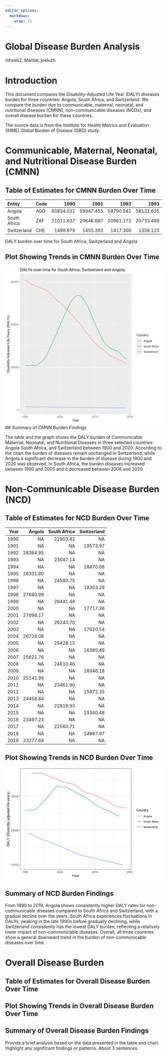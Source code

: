 ```yaml
---
editor_options: 
  markdown: 
    wrap: 72
---
```


# Global Disease Burden Analysis

mhseb2, Martial, joeluzh

# Introduction

This document compares the Disability-Adjusted Life Year (DALY) diseases
burden for three countries: Angola, South Africa, and Switzerland. We
compare the burden due to communicable, maternal, neonatal, and
nutritional diseases (CMNN), non-communicable diseases (NCDs), and
overall disease burden for these countries.

The source data is from the Institute for Health Metrics and Evaluation
(IHME) Global Burden of Disease (GBD) study.

# Communicable, Maternal, Neonatal, and Nutritional Disease Burden (CMNN)

## Table of Estimates for CMNN Burden Over Time

| Entity | Code | 1990 | 1991 | 1992 | 1993 | 1994 | 1995 | 1996 | 1997 | 1998 | 1999 | 2000 | 2001 | 2002 | 2003 | 2004 | 2005 | 2006 | 2007 | 2008 | 2009 | 2010 | 2011 | 2012 | 2013 | 2014 | 2015 | 2016 | 2017 | 2018 | 2019 |
|:---|:---|---:|---:|---:|---:|---:|---:|---:|---:|---:|---:|---:|---:|---:|---:|---:|---:|---:|---:|---:|---:|---:|---:|---:|---:|---:|---:|---:|---:|---:|---:|
| Angola | AGO | 60834.031 | 59947.455 | 58790.541 | 58131.635 | 57449.72 | 56765.547 | 56124.057 | 55033.191 | 53145.024 | 51554.027 | 50329.267 | 48792.860 | 46979.301 | 45261.276 | 43447.860 | 41554.966 | 39911.406 | 37318.364 | 35110.981 | 33209.457 | 31372.284 | 29892.177 | 28580.453 | 27260.902 | 25792.085 | 24752.865 | 24262.379 | 23424.5056 | 22531.0654 | 21500.3346 |
| South Africa | ZAF | 21011.637 | 20646.687 | 20961.172 | 20733.489 | 21688.30 | 22983.167 | 25080.303 | 28394.878 | 32079.649 | 35567.267 | 39770.058 | 43351.419 | 47021.063 | 50314.473 | 52677.092 | 53721.193 | 53340.403 | 51198.477 | 48249.601 | 44284.143 | 40551.601 | 36923.923 | 33496.079 | 30854.987 | 29399.008 | 28383.468 | 27854.706 | 26968.9402 | 24952.8804 | 23778.3720 |
| Switzerland | CHE | 1499.979 | 1455.393 | 1417.306 | 1356.123 | 1304.42 | 1558.675 | 1465.518 | 1372.031 | 1313.203 | 1286.823 | 1282.421 | 1255.962 | 1215.333 | 1183.923 | 1171.434 | 1143.556 | 1143.139 | 1110.104 | 1094.406 | 1103.403 | 1069.519 | 1052.946 | 1041.522 | 1041.797 | 1036.248 | 1039.102 | 1005.316 | 993.0077 | 981.4799 | 972.5998 |

DALY burden over time for South Africa, Switzerland and Angola

## Plot Showing Trends in CMNN Burden Over Time

![](daly_report_PARENT_files/figure-gfm/daly_plot.png)<!-- --> \##
Summary of CMNN Burden Findings

The table and the graph shows the DALY burden of Communicable Maternal,
Neonatal, and Nutritional Diseases in three selected countries: Angola
South Africa, and Switzerland between 1900 and 2020. According to the
chart the burden of diseases remain unchanged in Switzerland, while
Angola a significant decrease in the burden of disease during 1900 and
2020 was observed. In South Africa, the burden diseases increased
between 1990 and 2005 and it decreased between 2006 and 2020.

# Non-Communicable Disease Burden (NCD)

## Table of Estimates for NCD Burden Over Time

| Year |   Angola | South Africa | Switzerland |
|-----:|---------:|-------------:|------------:|
| 1990 |       NA |     22903.42 |          NA |
| 1991 |       NA |           NA |    19573.97 |
| 1992 | 28364.95 |           NA |          NA |
| 1993 |       NA |     23047.14 |          NA |
| 1994 |       NA |           NA |    18870.66 |
| 1995 | 28331.60 |           NA |          NA |
| 1996 |       NA |     24580.75 |          NA |
| 1997 |       NA |           NA |    18303.29 |
| 1998 | 27680.99 |           NA |          NA |
| 1999 |       NA |     26441.48 |          NA |
| 2000 |       NA |           NA |    17717.36 |
| 2001 | 27098.17 |           NA |          NA |
| 2002 |       NA |     26243.70 |          NA |
| 2003 |       NA |           NA |    17020.54 |
| 2004 | 26728.08 |           NA |          NA |
| 2005 |       NA |     25428.15 |          NA |
| 2006 |       NA |           NA |    16385.49 |
| 2007 | 25621.76 |           NA |          NA |
| 2008 |       NA |     24610.46 |          NA |
| 2009 |       NA |           NA |    16046.18 |
| 2010 | 25141.99 |           NA |          NA |
| 2011 |       NA |     23461.90 |          NA |
| 2012 |       NA |           NA |    15672.35 |
| 2013 | 24458.84 |           NA |          NA |
| 2014 |       NA |     22819.93 |          NA |
| 2015 |       NA |           NA |    15340.48 |
| 2016 | 23497.23 |           NA |          NA |
| 2017 |       NA |     22060.71 |          NA |
| 2018 |       NA |           NA |    14967.97 |
| 2019 | 23277.68 |           NA |          NA |

## Plot Showing Trends in NCD Burden Over Time

![](daly_report_PARENT_files/figure-gfm/unnamed-chunk-17-1.png)<!-- -->

## Summary of NCD Burden Findings

From 1990 to 2019, Angola shows consistently higher DALY rates for
non-communicable diseases compared to South Africa and Switzerland, with
a gradual decline over the years. South Africa experiences fluctuations
in DALYs, peaking in the late 1990s before gradually declining, while
Switzerland consistently has the lowest DALY burden, reflecting a
relatively lower impact of non-communicable diseases. Overall, all three
countries show a general downward trend in the burden of
non-communicable diseases over time.

# Overall Disease Burden

## Table of Estimates for Overall Disease Burden Over Time

## Plot Showing Trends in Overall Disease Burden Over Time

## Summary of Overall Disease Burden Findings

Provide a brief analysis based on the data presented in the table and
chart. Highlight any significant findings or patterns. About 3
sentences.
